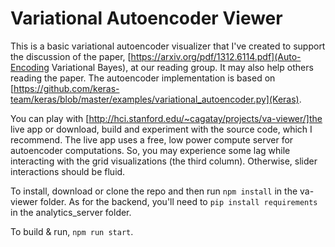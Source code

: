 
Variational Autoencoder Viewer  
============================== 
This is a basic variational autoencoder  visualizer that I've created to support the discussion of
the paper, [https://arxiv.org/pdf/1312.6114.pdf](Auto-Encoding Variational Bayes), at our reading 
group. It may also help others reading the paper. The autoencoder implementation is based 
on [https://github.com/keras-team/keras/blob/master/examples/variational_autoencoder.py](Keras). 

You can play with [http://hci.stanford.edu/~cagatay/projects/va-viewer/]the
live app or download, build and experiment with the source code, which I
recommend. The live app uses a free, low power compute server for autoencoder
computations. So, you may experience some lag while interacting with the grid
visualizations (the third column). Otherwise, slider interactions should be
fluid.  

To install, download or clone the repo and then run `npm install` in the
va-viewer folder. As for the backend, you'll need to `pip install requirements`
in the analytics_server folder.    

To build & run, `npm run start`.


